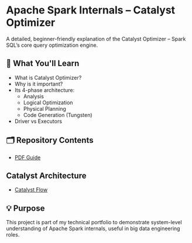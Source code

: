 # Apache Spark Internals – Catalyst Optimizer

A detailed, beginner-friendly explanation of the Catalyst Optimizer – Spark SQL’s core query optimization engine.

## 📘 What You'll Learn

- What is Catalyst Optimizer?
- Why is it important?
- Its 4-phase architecture:
  - Analysis
  - Logical Optimization
  - Physical Planning
  - Code Generation (Tungsten)
- Driver vs Executors

## 🗂️ Repository Contents

-  [PDF Guide](./docs/Spark_Catalyst_Optimizer_Overview.pdf)

## Catalyst Architecture
-  [Catalyst Flow](./docs/spark-catalyst-optimizer.png)
## 💡 Purpose

This project is part of my technical portfolio to demonstrate system-level understanding of Apache Spark internals, useful in big data engineering roles.
